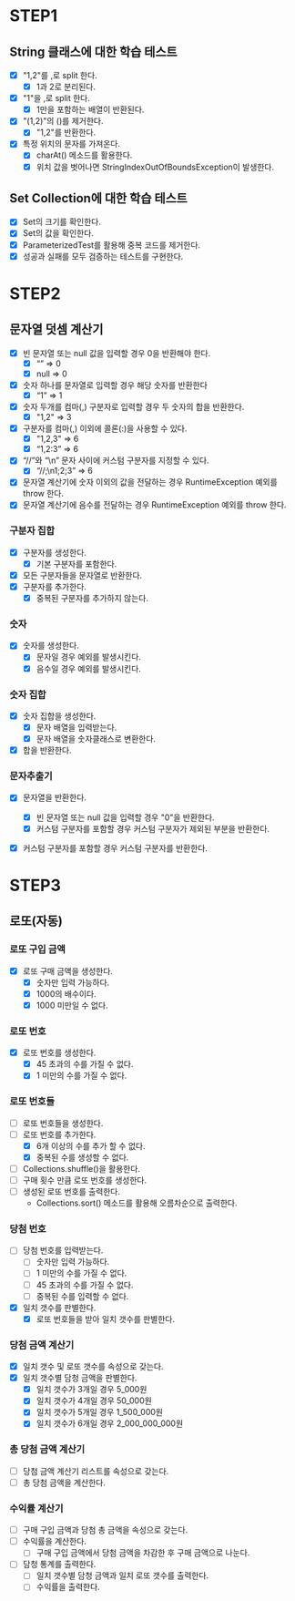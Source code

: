 # STEP1

## String 클래스에 대한 학습 테스트

- [x] "1,2"를 ,로 split 한다.
    - [x] 1과 2로 분리된다.
- [x] "1"을 ,로 split 한다.
    - [x] 1만을 포함하는 배열이 반환된다.
- [x] "(1,2)"의 ()를 제거한다.
    - [x] "1,2"를 반환한다.
- [x] 특정 위치의 문자를 가져온다.
    - [x] charAt() 메소드를 활용한다.
    - [x] 위치 값을 벗어나면 StringIndexOutOfBoundsException이 발생한다.

## Set Collection에 대한 학습 테스트

- [x] Set의 크기를 확인한다.
- [x] Set의 값을 확인한다.
- [x] ParameterizedTest를 활용해 중복 코드를 제거한다.
- [x] 성공과 실패를 모두 검증하는 테스트를 구현한다.

# STEP2

## 문자열 덧셈 계산기
- [x] 빈 문자열 또는 null 값을 입력할 경우 0을 반환해야 한다.
    - [x] “” => 0
    - [x] null => 0
- [x] 숫자 하나를 문자열로 입력할 경우 해당 숫자를 반환한다
    - [x] “1” => 1
- [x] 숫자 두개를 컴마(,) 구분자로 입력할 경우 두 숫자의 합을 반환한다.
    - [x] "1,2" => 3
- [x] 구분자를 컴마(,) 이외에 콜론(:)을 사용할 수 있다.
    - [x] "1,2,3" => 6
    - [x] “1,2:3” => 6
- [x] “//”와 “\n” 문자 사이에 커스텀 구분자를 지정할 수 있다.
    - [x] “//;\n1;2;3” => 6
- [x] 문자열 계산기에 숫자 이외의 값을 전달하는 경우 RuntimeException 예외를 throw 한다.
- [x] 문자열 계산기에 음수를 전달하는 경우 RuntimeException 예외를 throw 한다.

### 구분자 집합
- [x] 구분자를 생성한다.
  - [x] 기본 구분자를 포함한다.
- [x] 모든 구분자들을 문자열로 반환한다.
- [x] 구분자를 추가한다. 
  - [x] 중복된 구분자를 추가하지 않는다.
### 숫자
- [x] 숫자를 생성한다.
  - [x] 문자일 경우 예외를 발생시킨다.
  - [x] 음수일 경우 예외를 발생시킨다.
### 숫자 집합
- [x] 숫자 집합을 생성한다.
  - [x] 문자 배열을 입력받는다.
  - [x] 문자 배열을 숫자클래스로 변환한다.
- [x] 합을 반환한다.
### 문자추출기
- [x] 문자열을 반환한다.
  - [x] 빈 문자열 또는 null 값을 입력할 경우 "0"을 반환한다. 
  - [x] 커스텀 구분자를 포함할 경우 커스텀 구분자가 제외된 부분을 반환한다.
- [x] 커스텀 구분자를 포함할 경우 커스텀 구분자를 반환한다. 


# STEP3
## 로또(자동)
### 로또 구입 금액
- [x] 로또 구매 금액을 생성한다.
  - [x] 숫자만 입력 가능하다.
  - [x] 1000의 배수이다.
  - [x] 1000 미만일 수 없다.
### 로또 번호
- [x] 로또 번호를 생성한다.
  - [x] 45 초과의 수를 가질 수 없다.
  - [x] 1 미만의 수를 가질 수 없다.
### 로또 번호들
- [ ] 로또 번호들을 생성한다.  
- [ ] 로또 번호를 추가한다.  
  - [x] 6개 이상의 수를 추가 할 수 없다. 
  - [x] 중복된 수를 생성할 수 없다.
- [ ] Collections.shuffle()을 활용한다.
- [ ] 구매 횟수 만큼 로또 번호를 생성한다.
- [ ] 생성된 로또 번호를 출력한다.
  - Collections.sort() 메소드를 활용해 오름차순으로 출력한다.
### 당첨 번호
- [ ] 당첨 번호를 입력받는다.
  - [ ] 숫자만 입력 가능하다.
  - [ ] 1 미만의 수를 가질 수 없다.
  - [ ] 45 초과의 수를 가질 수 없다.
  - [ ] 중복된 수를 입력할 수 없다.
- [x] 일치 갯수를 판별한다.
  - [x] 로또 번호들을 받아 일치 갯수를 판별한다.
### 당첨 금액 계산기
- [x] 일치 갯수 및 로또 갯수를 속성으로 갖는다.
- [x] 일치 갯수별 담청 금액을 판별한다.
  - [x] 일치 갯수가 3개일 경우 5_000원
  - [x] 일치 갯수가 4개일 경우 50_000원
  - [x] 일치 갯수가 5개일 경우 1_500_000원
  - [x] 일치 갯수가 6개일 경우 2_000_000_000원
### 총 당첨 금액 계산기
- [ ] 당첨 금액 계산기 리스트를 속성으로 갖는다.
- [ ] 총 당첨 금액을 계산한다.
### 수익률 계산기
- [ ] 구매 구입 금액과 당첨 총 금액을 속성으로 갖는다.
- [ ] 수익률을 계산한다.
  - [ ] 구매 구입 금액에서 당첨 금액을 차감한 후 구매 금액으로 나눈다.
- [ ] 담청 통계를 출력한다.
  - [ ] 일치 갯수별 담청 금액과 일치 로또 갯수를 출력한다.  
  - [ ] 수익률을 출력한다.
